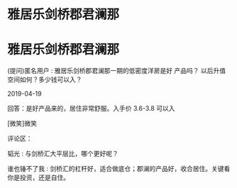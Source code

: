 # 雅居乐剑桥郡君澜那

# 雅居乐剑桥郡君澜那

(提问)匿名用户 : 雅居乐剑桥郡君澜那一期的低密度洋房是好 产品吗？ 以后升值空间如何？多少钱可以入？

2019-04-19

回答：是好产品来的，居住非常舒服。入手价 3.6-3.8 可以入

[微笑]微笑

评论区：

韬光 : 与剑桥汇大平层比，哪个更好呢？

谁也锤不了我 : 剑桥汇的杠杆好，适合做底仓；郡澜的产品好，收合居住。关键看你是投资，还是自住。